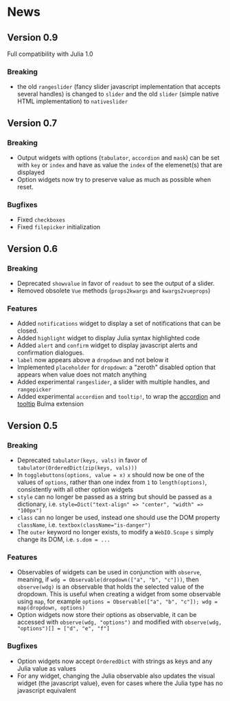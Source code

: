 # News

## Version 0.9

Full compatibility with Julia 1.0

### Breaking

- the old `rangeslider` (fancy slider javascript implementation that accepts several handles) is changed to `slider` and the old `slider` (simple native HTML implementation) to `nativeslider` 

## Version 0.7

### Breaking

- Output widgets with options (`tabulator`, `accordion` and `mask`) can be set with `key` or `index` and have as value the `index` of the elemenet(s) that are displayed
- Option widgets now try to preserve value as much as possible when reset.

### Bugfixes

- Fixed `checkboxes`
- Fixed `filepicker` initialization

## Version 0.6

### Breaking

- Deprecated `showvalue` in favor of `readout` to see the output of a slider.
- Removed obsolete `Vue` methods (`props2kwargs` and `kwargs2vueprops`)

### Features

- Added `notifications` widget to display a set of notifications that can be closed.
- Added `highlight` widget to display Julia syntax highlighted code
- Added `alert` and `confirm` widget to display javascript alerts and confirmation dialogues.
- `label` now appears above a `dropdown` and not below it
- Implemented `placeholder` for `dropdown`: a "zeroth" disabled option that appears when value does not match anything
- Added experimental `rangeslider`, a slider with multiple handles, and `rangepicker`
- Added experimental `accordion` and `tooltip!`, to wrap the [accordion](https://wikiki.github.io/components/accordion/) and [tooltip](https://wikiki.github.io/elements/tooltip/) Bulma extension

## Version 0.5

### Breaking

- Deprecated `tabulator(keys, vals)` in favor of `tabulator(OrderedDict(zip(keys, vals)))`
- In `togglebuttons(options, value = x)` `x` should now be one of the values of `options`, rather than one index from `1` to `length(options)`, consistently with all other option widgets
- `style` can no longer be passed as a string but should be passed as a dictionary, i.e. `style=Dict("text-align" => "center", "width" => "100px")`
- `class` can no longer be used, instead one should use the DOM property `className`, i.e. `textbox(className="is-danger")`
- The `outer` keyword no longer exists, to modify a `WebIO.Scope` `s` simply change its DOM, i.e. `s.dom = ...`

### Features

- Observables of widgets can be used in conjunction with `observe`, meaning, if `wdg = Observable(dropdown(["a", "b", "c"]))`, then `observe(wdg)` is an observable that holds the selected value of the dropdown. This is useful when creating a widget from some observable using `map`, for example `options = Observable(["a", "b", "c"]); wdg = map(dropdown, options)`
- Option widgets now store their options as observable, it can be accessed with `observe(wdg, "options")` and modified with `observe(wdg, "options")[] = ["d", "e", "f"]`


### Bugfixes

- Option widgets now accept `OrderedDict` with strings as keys and any Julia value as values
- For any widget, changing the Julia observable also updates the visual widget (the javascript value), even for cases where the Julia type has no javascript equivalent
